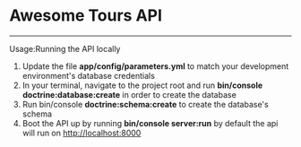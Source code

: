 # Awesome Tours API
---
Usage:Running the API locally

1. Update the file __app/config/parameters.yml__ to match your development environment's database credentials
2. In your terminal, navigate to the project root and run __bin/console doctrine:database:create__ in order to create the database
3. Run bin/console __doctrine:schema:create__ to create the database's schema
4. Boot the API up by running __bin/console server:run__ by default the api will run on [http://localhost:8000](http://localhost:8000)
